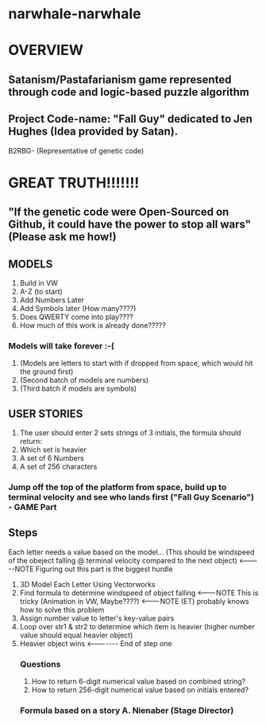 # narwhale-narwhale
<h1>OVERVIEW</h1>
<h2>Satanism/Pastafarianism game represented through code and logic-based puzzle algorithm</h2>
<h2>Project Code-name: "Fall Guy" dedicated to Jen Hughes (Idea provided by Satan).</h2>

<p>B2RBG- (Representative of genetic code)</p>

<h1>GREAT TRUTH!!!!!!!</h1>
<h2>"If the genetic code were Open-Sourced on Github, it could have the power to stop all wars" (Please ask me how!)</h2>

<h2>MODELS</h2>
<ol>
    <li>Build in VW</li>
    <li>A-Z (to start)</li>
    <li>Add Numbers Later</li>
    <li>Add Symbols later (How many????)</li>
    <li>Does QWERTY come into play????</li>
    <li>How much of this work is already done?????</li>
</ol>

<h3>Models will take forever :-(</h3>
    <ol>
        <li>(Models are letters to start with if dropped from space, which would hit the ground first)</li>
        <li>(Second batch of models are numbers)</li>
        <li>(Third batch if models are symbols)</li>
    </ol>

<h2>USER STORIES</h2>
    <ol>
        <li>The user should enter 2 sets strings of 3 initials, the formula should return:</li>
        <li>Which set is heavier</li>
        <li>A set of 6 Numbers</li>
        <li>A set of 256 characters</li>
    </ol>

<h3>Jump off the top of the platform from space, build up to terminal velocity and see who lands first ("Fall Guy Scenario") - GAME Part</h3>


<h2>Steps</h2>
<p<>Each letter needs a value based on the model... (This should be windspeed of the obeject falling @ terminal velocity compared to the next object) <-----NOTE Figuring out this part is the biggest hurdle</p>
        <ol>
            <li>3D Model Each Letter Using Vectorworks</li>
            <li>Find formula to determine windspeed of object falling <---NOTE This is tricky (Animation in VW, Maybe????) <---NOTE (ET) probably knows how to solve this problem</li>
            <li>Assign number value to letter's key-value pairs</li>
            <li>Loop over str1 & str2 to determine which item is heavier (higher number value should equal heavier object)</li>
            <li>Heavier object wins <------- End of step one</li>
        <h3>Questions</h3>
            <ol>
                <li>How to return 6-digit numerical value based on combined string?</li>
                <li>How to return 256-digit numerical value based on initials entered?</li>
            </ol>

<h3>Formula based on a story A. Nienaber (Stage Director)</h3>